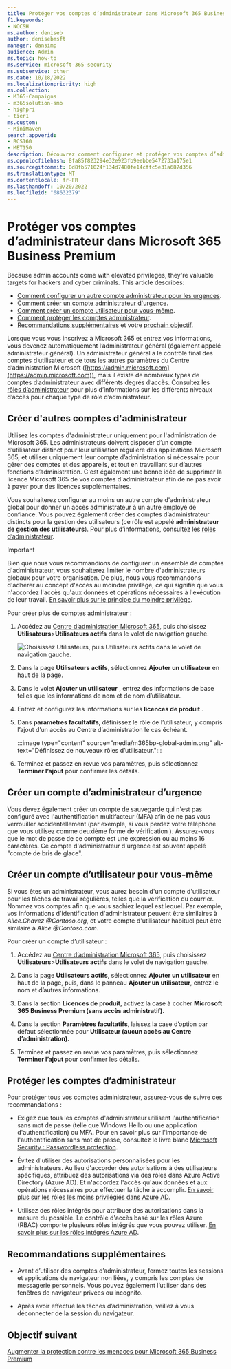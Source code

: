 ```yaml
---
title: Protéger vos comptes d’administrateur dans Microsoft 365 Business Premium
f1.keywords:
- NOCSH
ms.author: deniseb
author: denisebmsft
manager: dansimp
audience: Admin
ms.topic: how-to
ms.service: microsoft-365-security
ms.subservice: other
ms.date: 10/18/2022
ms.localizationpriority: high
ms.collection:
- M365-Campaigns
- m365solution-smb
- highpri
- tier1
ms.custom:
- MiniMaven
search.appverid:
- BCS160
- MET150
description: Découvrez comment configurer et protéger vos comptes d’administrateur dans Microsoft 365 Business Premium.
ms.openlocfilehash: 8fa85f823294e32e923fb9eebbe5472733a175e1
ms.sourcegitcommit: 0d8fb571024f134d7480fe14cffc5e31a687d356
ms.translationtype: MT
ms.contentlocale: fr-FR
ms.lasthandoff: 10/20/2022
ms.locfileid: "68632379"
---
```

# <a name="protect-your-administrator-accounts-in-microsoft-365-business-premium"></a>Protéger vos comptes d’administrateur dans Microsoft 365 Business Premium

Because admin accounts come with elevated privileges, they're valuable targets for hackers and cyber criminals. This article describes:

- [Comment configurer un autre compte administrateur pour les urgences](#create-other-admin-accounts).
- [Comment créer un compte administrateur d'urgence](#create-an-emergency-admin-account).
- [Comment créer un compte utilisateur pour vous-même](#create-a-user-account-for-yourself).
- [Comment protéger les comptes administrateur](#protect-admin-accounts).
- [Recommandations supplémentaires](#additional-recommendations) et votre [prochain objectif](#next-objective).

Lorsque vous vous inscrivez à Microsoft 365 et entrez vos informations, vous devenez automatiquement l’administrateur général (également appelé administrateur général). Un administrateur général a le contrôle final des comptes d’utilisateur et de tous les autres paramètres du Centre d’administration Microsoft ([https://admin.microsoft.com](https://admin.microsoft.com)), mais il existe de nombreux types de comptes d’administrateur avec différents degrés d’accès. Consultez les [rôles d’administrateur](/office365/admin/add-users/about-admin-roles) pour plus d’informations sur les différents niveaux d’accès pour chaque type de rôle d’administrateur.

## <a name="create-other-admin-accounts"></a>Créer d'autres comptes d'administrateur

Utilisez les comptes d'administrateur uniquement pour l'administration de Microsoft 365. Les administrateurs doivent disposer d’un compte d’utilisateur distinct pour leur utilisation régulière des applications Microsoft 365, et utiliser uniquement leur compte d’administration si nécessaire pour gérer des comptes et des appareils, et tout en travaillant sur d’autres fonctions d’administration. C'est également une bonne idée de supprimer la licence Microsoft 365 de vos comptes d'administrateur afin de ne pas avoir à payer pour des licences supplémentaires.

Vous souhaiterez configurer au moins un autre compte d'administrateur global pour donner un accès administrateur à un autre employé de confiance. Vous pouvez également créer des comptes d’administrateur distincts pour la gestion des utilisateurs (ce rôle est appelé **administrateur de gestion des utilisateurs**). Pour plus d’informations, consultez les [rôles d’administrateur](/office365/admin/add-users/about-admin-roles).

> [!IMPORTANT]
> Bien que nous vous recommandions de configurer un ensemble de comptes d'administrateur, vous souhaiterez limiter le nombre d'administrateurs globaux pour votre organisation. De plus, nous vous recommandons d'adhérer au concept d'accès au moindre privilège, ce qui signifie que vous n'accordez l'accès qu'aux données et opérations nécessaires à l'exécution de leur travail. [En savoir plus sur le principe du moindre privilège](/azure/active-directory/develop/secure-least-privileged-access). 

Pour créer plus de comptes administrateur :

 1. Accédez au <a href="https://go.microsoft.com/fwlink/p/?linkid=837890" target="_blank">Centre d’administration Microsoft 365</a>, puis choisissez **Utilisateurs**\>**Utilisateurs actifs** dans le volet de navigation gauche.

    ![Choisissez Utilisateurs, puis Utilisateurs actifs dans le volet de navigation gauche.](../media/Activeusers.png)

 2. Dans la page **Utilisateurs actifs**, sélectionnez **Ajouter un utilisateur** en haut de la page. 

 3. Dans le volet **Ajouter un utilisateur** , entrez des informations de base telles que les informations de nom et de nom d’utilisateur.

 4. Entrez et configurez les informations sur les **licences de produit** .

 5. Dans **paramètres facultatifs**, définissez le rôle de l’utilisateur, y compris l’ajout d’un accès au Centre d’administration le cas échéant.

    :::image type="content" source="media/m365bp-global-admin.png" alt-text="Définissez de nouveaux rôles d’utilisateur.":::

 6. Terminez et passez en revue vos paramètres, puis sélectionnez **Terminer l’ajout** pour confirmer les détails.

## <a name="create-an-emergency-admin-account"></a>Créer un compte d’administrateur d’urgence

Vous devez également créer un compte de sauvegarde qui n'est pas configuré avec l'authentification multifacteur (MFA) afin de ne pas vous verrouiller accidentellement (par exemple, si vous perdez votre téléphone que vous utilisez comme deuxième forme de vérification ). Assurez-vous que le mot de passe de ce compte est une expression ou au moins 16 caractères. Ce compte d'administrateur d'urgence est souvent appelé "compte de bris de glace".

## <a name="create-a-user-account-for-yourself"></a>Créer un compte d’utilisateur pour vous-même

Si vous êtes un administrateur, vous aurez besoin d'un compte d'utilisateur pour les tâches de travail régulières, telles que la vérification du courrier. Nommez vos comptes afin que vous sachiez lequel est lequel. Par exemple, vos informations d'identification d'administrateur peuvent être similaires à  *Alice.Chavez <span></span>@Contoso.org*, et votre compte d'utilisateur habituel peut être similaire à *Alice <span></span>@Contoso.com*.

Pour créer un compte d’utilisateur :

1. Accédez au <a href="https://go.microsoft.com/fwlink/p/?linkid=837890" target="_blank">Centre d’administration Microsoft 365</a>, puis choisissez **Utilisateurs**\>**Utilisateurs actifs** dans le volet de navigation gauche.

2. Dans la page **Utilisateurs actifs**, sélectionnez **Ajouter un utilisateur** en haut de la page, puis, dans le panneau **Ajouter un utilisateur**, entrez le nom et d’autres informations.

3. Dans la section **Licences de produit**, activez la case à cocher **Microsoft 365 Business Premium (sans accès administratif).**

4. Dans la section **Paramètres facultatifs**, laissez la case d’option par défaut sélectionnée pour **Utilisateur (aucun accès au Centre d’administration).**

5. Terminez et passez en revue vos paramètres, puis sélectionnez **Terminer l’ajout** pour confirmer les détails.

## <a name="protect-admin-accounts"></a>Protéger les comptes d’administrateur

Pour protéger tous vos comptes administrateur, assurez-vous de suivre ces recommandations :

- Exigez que tous les comptes d'administrateur utilisent l'authentification sans mot de passe (telle que Windows Hello ou une application d'authentification) ou MFA. Pour en savoir plus sur l'importance de l'authentification sans mot de passe, consultez le livre blanc [Microsoft Security : Passwordless protection](https://query.prod.cms.rt.microsoft.com/cms/api/am/binary/RE2KEup).

- Évitez d'utiliser des autorisations personnalisées pour les administrateurs. Au lieu d'accorder des autorisations à des utilisateurs spécifiques, attribuez des autorisations via des rôles dans Azure Active Directory (Azure AD). Et n'accordez l'accès qu'aux données et aux opérations nécessaires pour effectuer la tâche à accomplir. [En savoir plus sur les rôles les moins privilégiés dans Azure AD](/azure/active-directory/roles/delegate-by-task).

- Utilisez des rôles intégrés pour attribuer des autorisations dans la mesure du possible. Le contrôle d'accès basé sur les rôles Azure (RBAC) comporte plusieurs rôles intégrés que vous pouvez utiliser. [En savoir plus sur les rôles intégrés Azure AD](/azure/active-directory/roles/permissions-reference).

## <a name="additional-recommendations"></a>Recommandations supplémentaires

- Avant d’utiliser des comptes d’administrateur, fermez toutes les sessions et applications de navigateur non liées, y compris les comptes de messagerie personnels. Vous pouvez également l’utiliser dans des fenêtres de navigateur privées ou incognito.

- Après avoir effectué les tâches d’administration, veillez à vous déconnecter de la session du navigateur.

## <a name="next-objective"></a>Objectif suivant

[Augmenter la protection contre les menaces pour Microsoft 365 Business Premium](m365bp-increase-protection.md)
